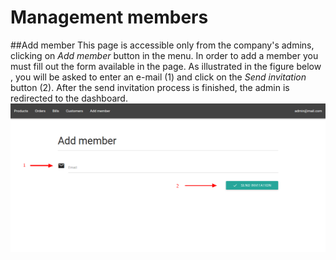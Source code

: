 # Management members
##Add member
This page is accessible only from the company's admins, clicking on *Add member* button in the menu.
In order to add a member you must fill out the form available in the page. As illustrated in the figure below , you will be asked to enter an e-mail (1) and click on the *Send invitation* button (2). After the send invitation process is finished, the admin is redirected to the dashboard.
![](../img/addMember.png)
